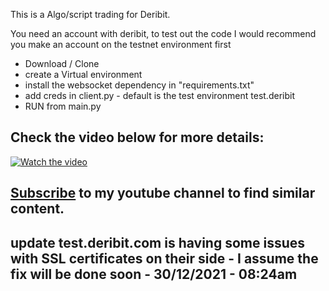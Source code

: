 This is a Algo/script trading for Deribit.

You need an account with deribit, to test out the code I would recommend you make an account on the testnet environment first

- Download / Clone
- create a Virtual environment
- install the websocket dependency in "requirements.txt"
- add creds in client.py - default is the test environment test.deribit
- RUN from main.py

## Check the video below for more details:

[![Watch the video](https://img.youtube.com/vi/KqKqdvqhSCA/0.jpg)](https://www.youtube.com/watch?v=KqKqdvqhSCA)


## [Subscribe](https://www.youtube.com/channel/UCsQqV_wq5yPrw5YIpvwmjvQ) to my youtube channel to find similar content.

## update test.deribit.com is having some issues with SSL certificates on their side - I assume the fix will be done soon - 30/12/2021 - 08:24am